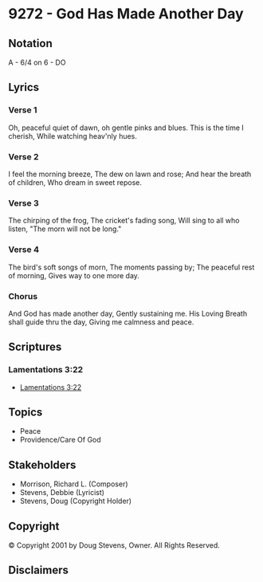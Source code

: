 # 9272 - God Has Made Another Day

## Notation

A - 6/4 on 6 - DO

## Lyrics

### Verse 1

Oh, peaceful quiet of dawn, oh gentle pinks and blues. This is the time I cherish, While watching heav'nly hues.

### Verse 2

I feel the morning breeze, The dew on lawn and rose; And hear the breath of children, Who dream in sweet repose.

### Verse 3

The chirping of the frog, The cricket's fading song, Will sing to all who listen, "The morn will not be long."

### Verse 4

The bird's soft songs of morn, The moments passing by; The peaceful rest of morning, Gives way to one more day.

### Chorus

And God has made another day, Gently sustaining me. His Loving Breath shall guide thru the day, Giving me calmness and peace.


## Scriptures

### Lamentations 3:22

- [Lamentations 3:22](https://www.biblegateway.com/passage/?search=Lamentations%203%3A22)


## Topics

- Peace
- Providence/Care Of God

## Stakeholders

- Morrison, Richard L. (Composer)
- Stevens, Debbie (Lyricist)
- Stevens, Doug (Copyright Holder)

## Copyright

© Copyright 2001 by Doug Stevens, Owner. All Rights Reserved.


## Disclaimers


